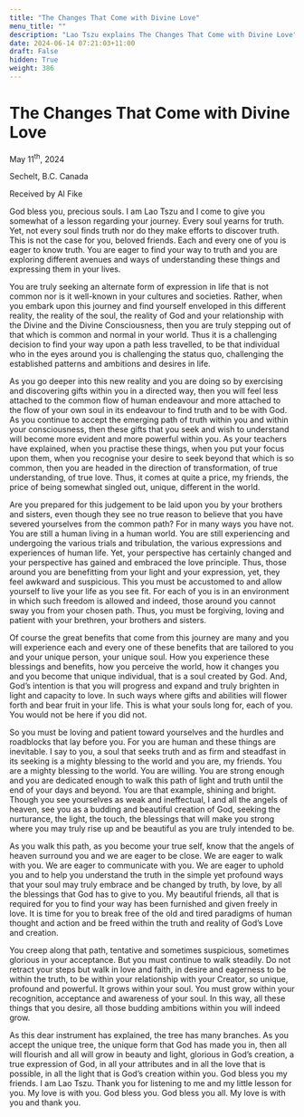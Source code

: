 ```yaml
---
title: "The Changes That Come with Divine Love"
menu_title: ""
description: "Lao Tszu explains The Changes That Come with Divine Love"
date: 2024-06-14 07:21:03+11:00
draft: False
hidden: True
weight: 386
---
```

# The Changes That Come with Divine Love

May 11<sup>th</sup>, 2024

Sechelt, B.C. Canada

Received by Al Fike 


God bless you, precious souls. I am Lao Tszu and I come to give you somewhat of a lesson regarding your journey. Every soul yearns for truth. Yet, not every soul finds truth nor do they make efforts to discover truth. This is not the case for you, beloved friends. Each and every one of you is eager to know truth. You are eager to find your way to truth and you are exploring different avenues and ways of understanding these things and expressing them in your lives. 

You are truly seeking an alternate form of expression in life that is not common nor is it well-known in your cultures and societies. Rather, when you embark upon this journey and find yourself enveloped in this different reality, the reality of the soul, the reality of God and your relationship with the Divine and the Divine Consciousness, then you are truly stepping out of that which is common and normal in your world. Thus it is a challenging decision to find your way upon a path less travelled, to be that individual who in the eyes around you is challenging the status quo, challenging the established patterns and ambitions and desires in life.

As you go deeper into this new reality and you are doing so by exercising and discovering gifts within you in a directed way, then you will feel less attached to the common flow of human endeavour and more attached to the flow of your own soul in its endeavour to find truth and to be with God. As you continue to accept the emerging path of truth within you and within your consciousness, then these gifts that you seek and wish to understand will become more evident and more powerful within you. As your teachers have explained, when you practise these things, when you put your focus upon them, when you recognise your desire to seek beyond that which is so common, then you are headed in the direction of transformation, of true understanding, of true love. Thus, it comes at quite a price, my friends, the price of being somewhat singled out, unique, different in the world.

Are you prepared for this judgement to be laid upon you by your brothers and sisters, even though they see no true reason to believe that you have severed yourselves from the common path? For in many ways you have not. You are still a human living in a human world. You are still experiencing and undergoing the various trials and tribulation, the various expressions and experiences of human life. Yet, your perspective has certainly changed and your perspective has gained and embraced the love principle. Thus, those around you are benefitting from your light and your expression, yet, they feel awkward and suspicious. This you must be accustomed to and allow yourself to live your life as you see fit. For each of you is in an environment in which such freedom is allowed and indeed, those around you cannot sway you from your chosen path. Thus, you must be forgiving, loving and patient with your brethren, your brothers and sisters.

Of course the great benefits that come from this journey are many and you will experience each and every one of these benefits that are tailored to you and your unique person, your unique soul. How you experience these blessings and benefits, how you perceive the world, how it changes you and you become that unique individual, that is a soul created by God. And, God’s intention is that you will progress and expand and truly brighten in light and capacity to love. In such ways where gifts and abilities will flower forth and bear fruit in your life. This is what your souls long for, each of you. You would not be here if you did not. 

So you must be loving and patient toward yourselves and the hurdles and roadblocks that lay before you. For you are human and these things are inevitable. I say to you, a soul that seeks truth and as firm and steadfast in its seeking is a mighty blessing to the world and you are, my friends. You are a mighty blessing to the world. You are willing. You are strong enough and you are dedicated enough to walk this path of light and truth until the end of your days and beyond. You are that example, shining and bright. Though you see yourselves as weak and ineffectual, I and all the angels of heaven, see you as a budding and beautiful creation of God, seeking the nurturance, the light, the touch, the blessings that will make you strong where you may truly rise up and be beautiful as you are truly intended to be.

As you walk this path, as you become your true self, know that the angels of heaven surround you and we are eager to be close. We are eager to walk with you. We are eager to communicate with you. We are eager to uphold you and to help you understand the truth in the simple yet profound ways that your soul may truly embrace and be changed by truth, by love, by all the blessings that God has to give to you. My beautiful friends, all that is required for you to find your way has been furnished and given freely in love. It is time for you to break free of the old and tired paradigms of human thought and action and be freed within the truth and reality of God’s Love and creation.

You creep along that path, tentative and sometimes suspicious, sometimes glorious in your acceptance. But you must continue to walk steadily. Do not retract your steps but walk in love and faith, in desire and eagerness to be within the truth, to be within your relationship with your Creator, so unique, profound and powerful. It grows within your soul. You must grow within your recognition, acceptance and awareness of your soul. In this way, all these things that you desire, all those budding ambitions within you will indeed grow. 

As this dear instrument has explained, the tree has many branches. As you accept the unique tree, the unique form that God has made you in, then all will flourish and all will grow in beauty and light, glorious in God’s creation, a true expression of God, in all your attributes and in all the love that is possible, in all the light that is God’s creation within you. God bless you my friends. I am Lao Tszu. Thank you for listening to me and my little lesson for you. My love is with you. God bless you. God bless you all. My love is with you and thank you.